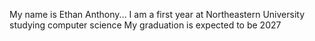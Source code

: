 My name is Ethan Anthony...
I am a first year at Northeastern University studying computer science
My graduation is expected to be 2027

